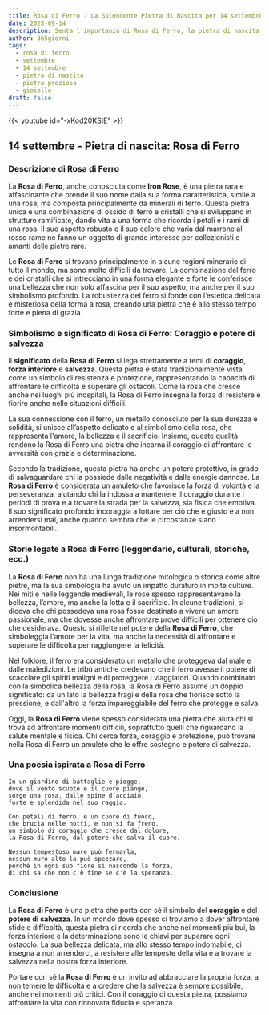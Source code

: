 ```yaml
---
title: Rosa di Ferro - La Splendente Pietra di Nascita per 14 settembre
date: 2025-09-14
description: Senta l'importanza di Rosa di Ferro, la pietra di nascita di 14 settembre che simboleggia Coraggio e potere di salvezza. Lasci che la sua bellezza e il suo significato illuminino la sua giornata.
author: 365giorni
tags:
  - rosa di ferro
  - settembre
  - 14 settembre
  - pietra di nascita
  - pietra preziosa
  - gioiello
draft: false
---
```


{{< youtube id="-xKod20KSIE" >}}

## 14 settembre - Pietra di nascita: Rosa di Ferro

### Descrizione di Rosa di Ferro

La **Rosa di Ferro**, anche conosciuta come **Iron Rose**, è una pietra rara e affascinante che prende il suo nome dalla sua forma caratteristica, simile a una rosa, ma composta principalmente da minerali di ferro. Questa pietra unica è una combinazione di ossido di ferro e cristalli che si sviluppano in strutture ramificate, dando vita a una forma che ricorda i petali e i rami di una rosa. Il suo aspetto robusto e il suo colore che varia dal marrone al rosso rame ne fanno un oggetto di grande interesse per collezionisti e amanti delle pietre rare.

Le **Rosa di Ferro** si trovano principalmente in alcune regioni minerarie di tutto il mondo, ma sono molto difficili da trovare. La combinazione del ferro e dei cristalli che si intrecciano in una forma elegante e forte le conferisce una bellezza che non solo affascina per il suo aspetto, ma anche per il suo simbolismo profondo. La robustezza del ferro si fonde con l’estetica delicata e misteriosa della forma a rosa, creando una pietra che è allo stesso tempo forte e piena di grazia.

### Simbolismo e significato di Rosa di Ferro: Coraggio e potere di salvezza

Il **significato** della **Rosa di Ferro** si lega strettamente a temi di **coraggio**, **forza interiore** e **salvezza**. Questa pietra è stata tradizionalmente vista come un simbolo di resistenza e protezione, rappresentando la capacità di affrontare le difficoltà e superare gli ostacoli. Come la rosa che cresce anche nei luoghi più inospitali, la Rosa di Ferro insegna la forza di resistere e fiorire anche nelle situazioni difficili.

La sua connessione con il ferro, un metallo conosciuto per la sua durezza e solidità, si unisce all’aspetto delicato e al simbolismo della rosa, che rappresenta l'amore, la bellezza e il sacrificio. Insieme, queste qualità rendono la Rosa di Ferro una pietra che incarna il coraggio di affrontare le avversità con grazia e determinazione.

Secondo la tradizione, questa pietra ha anche un potere protettivo, in grado di salvaguardare chi la possiede dalle negatività e dalle energie dannose. La **Rosa di Ferro** è considerata un amuleto che favorisce la forza di volontà e la perseveranza, aiutando chi la indossa a mantenere il coraggio durante i periodi di prova e a trovare la strada per la salvezza, sia fisica che emotiva. Il suo significato profondo incoraggia a lottare per ciò che è giusto e a non arrendersi mai, anche quando sembra che le circostanze siano insormontabili.

### Storie legate a Rosa di Ferro (leggendarie, culturali, storiche, ecc.)

La **Rosa di Ferro** non ha una lunga tradizione mitologica o storica come altre pietre, ma la sua simbologia ha avuto un impatto duraturo in molte culture. Nei miti e nelle leggende medievali, le rose spesso rappresentavano la bellezza, l’amore, ma anche la lotta e il sacrificio. In alcune tradizioni, si diceva che chi possedeva una rosa fosse destinato a vivere un amore passionale, ma che dovesse anche affrontare prove difficili per ottenere ciò che desiderava. Questo si riflette nel potere della **Rosa di Ferro**, che simboleggia l'amore per la vita, ma anche la necessità di affrontare e superare le difficoltà per raggiungere la felicità.

Nel folklore, il ferro era considerato un metallo che proteggeva dal male e dalle maledizioni. Le tribù antiche credevano che il ferro avesse il potere di scacciare gli spiriti maligni e di proteggere i viaggiatori. Quando combinato con la simbolica bellezza della rosa, la Rosa di Ferro assume un doppio significato: da un lato la bellezza fragile della rosa che fiorisce sotto la pressione, e dall'altro la forza impareggiabile del ferro che protegge e salva.

Oggi, la **Rosa di Ferro** viene spesso considerata una pietra che aiuta chi si trova ad affrontare momenti difficili, soprattutto quelli che riguardano la salute mentale e fisica. Chi cerca forza, coraggio e protezione, può trovare nella Rosa di Ferro un amuleto che le offre sostegno e potere di salvezza.

### Una poesia ispirata a Rosa di Ferro

```
In un giardino di battaglie e piogge,
dove il vento scuote e il cuore piange,
sorge una rosa, dalle spine d’acciaio,
forte e splendida nel suo raggio.

Con petali di ferro, e un cuore di fuoco,
che brucia nelle notti, e non si fa freno,
un simbolo di coraggio che cresce dal dolore,
la Rosa di Ferro, dal potere che salva il cuore.

Nessun tempestoso mare può fermarla,
nessun muro alto la può spezzare,
perché in ogni suo fiore si nasconde la forza,
di chi sa che non c'è fine se c'è la speranza.
```

### Conclusione

La **Rosa di Ferro** è una pietra che porta con sé il simbolo del **coraggio** e del **potere di salvezza**. In un mondo dove spesso ci troviamo a dover affrontare sfide e difficoltà, questa pietra ci ricorda che anche nei momenti più bui, la forza interiore e la determinazione sono le chiavi per superare ogni ostacolo. La sua bellezza delicata, ma allo stesso tempo indomabile, ci insegna a non arrenderci, a resistere alle tempeste della vita e a trovare la salvezza nella nostra forza interiore.

Portare con sé la **Rosa di Ferro** è un invito ad abbracciare la propria forza, a non temere le difficoltà e a credere che la salvezza è sempre possibile, anche nei momenti più critici. Con il coraggio di questa pietra, possiamo affrontare la vita con rinnovata fiducia e speranza.